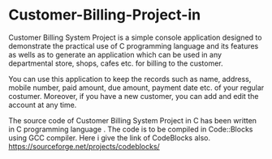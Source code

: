 # Customer-Billing-Project-in

Customer Billing System Project is a simple console application designed to demonstrate the practical use of C programming language and its features as wells as to generate an application which can be used in any departmental store, shops, cafes etc. for billing to the customer.

You can use this application to keep the records such as name, address, mobile number, paid amount, due amount, payment date etc. of your regular costumer. Moreover, if you have a new customer, you can add and edit the account at any time.

The source code of Customer Billing System Project in C has been written in C programming language . The code is to be compiled in Code::Blocks  using GCC compiler. 
Here i give the link of CodeBlocks also.
https://sourceforge.net/projects/codeblocks/
